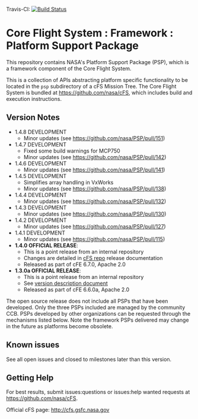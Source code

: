 Travis-CI: [![Build Status](https://travis-ci.com/nasa/PSP.svg)](https://travis-ci.com/nasa/PSP)

# Core Flight System : Framework : Platform Support Package

This repository contains NASA's Platform Support Package (PSP), which is a framework component of the Core Flight System.

This is a collection of APIs abstracting platform specific functionality to be located in the `psp` subdirectory of a cFS Mission Tree.  The Core Flight System is bundled at https://github.com/nasa/cFS, which includes build and execution instructions.

## Version Notes

- 1.4.8 DEVELOPMENT
  - Minor updates (see https://github.com/nasa/PSP/pull/151)
- 1.4.7 DEVELOPMENT
  - Fixed some build warnings for MCP750
  - Minor updates (see https://github.com/nasa/PSP/pull/142)
- 1.4.6 DEVELOPMENT
  - Minor updates (see https://github.com/nasa/PSP/pull/141)
- 1.4.5 DEVELOPMENT
  - Simplifies array handling in VxWorks
  - Minor updates (see https://github.com/nasa/PSP/pull/138)
- 1.4.4 DEVELOPMENT
  - Minor updates (see https://github.com/nasa/PSP/pull/132)
- 1.4.3 DEVELOPMENT
  - Minor updates (see https://github.com/nasa/PSP/pull/130)
- 1.4.2 DEVELOPMENT
  - Minor updates (see https://github.com/nasa/PSP/pull/127)
- 1.4.1 DEVELOPMENT
  - Minor updates (see https://github.com/nasa/PSP/pull/115)
- **1.4.0 OFFICIAL RELEASE**:
  - This is a point release from an internal repository
  - Changes are detailed in [cFS repo](https://github.com/nasa/cFS) release documentation
  - Released as part of cFE 6.7.0, Apache 2.0
- **1.3.0a OFFICIAL RELEASE**:
  - This is a point release from an internal repository
  - See [version description document](https://github.com/nasa/PSP/blob/v1.3.0a/doc/PSP%201.3.0.0%20Version%20Description%20Document.pdf)
  - Released as part of cFE 6.6.0a, Apache 2.0

The open source release does not include all PSPs that have been developed. Only the three PSPs included are managed by the community CCB. PSPs developed by other organizations can be requested through the mechanisms listed below.  Note the framework PSPs delivered may change in the future as platforms become obsolete.

## Known issues

See all open issues and closed to milestones later than this version.

## Getting Help

For best results, submit issues:questions or issues:help wanted requests at https://github.com/nasa/cFS.

Official cFS page: http://cfs.gsfc.nasa.gov
